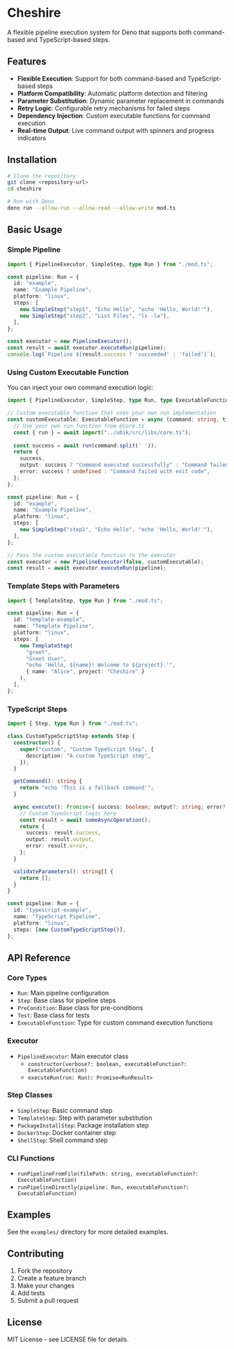# Cheshire

A flexible pipeline execution system for Deno that supports both command-based and TypeScript-based steps.

## Features

- **Flexible Execution**: Support for both command-based and TypeScript-based steps
- **Platform Compatibility**: Automatic platform detection and filtering
- **Parameter Substitution**: Dynamic parameter replacement in commands
- **Retry Logic**: Configurable retry mechanisms for failed steps
- **Dependency Injection**: Custom executable functions for command execution
- **Real-time Output**: Live command output with spinners and progress indicators

## Installation

```bash
# Clone the repository
git clone <repository-url>
cd cheshire

# Run with Deno
deno run --allow-run --allow-read --allow-write mod.ts
```

## Basic Usage

### Simple Pipeline

```typescript
import { PipelineExecutor, SimpleStep, type Run } from "./mod.ts";

const pipeline: Run = {
  id: "example",
  name: "Example Pipeline",
  platform: "linux",
  steps: [
    new SimpleStep("step1", "Echo Hello", "echo 'Hello, World!'"),
    new SimpleStep("step2", "List Files", "ls -la"),
  ],
};

const executor = new PipelineExecutor();
const result = await executor.executeRun(pipeline);
console.log(`Pipeline ${result.success ? 'succeeded' : 'failed'}`);
```

### Using Custom Executable Function

You can inject your own command execution logic:

```typescript
import { PipelineExecutor, SimpleStep, type Run, type ExecutableFunction } from "./mod.ts";

// Custom executable function that uses your own run implementation
const customExecutable: ExecutableFunction = async (command: string, timeout?: number) => {
  // Use your own run function from @core.ts
  const { run } = await import("../ubik/src/libs/core.ts");
  
  const success = await run(command.split(' '));
  return {
    success,
    output: success ? "Command executed successfully" : "Command failed",
    error: success ? undefined : "Command failed with exit code",
  };
};

const pipeline: Run = {
  id: "example",
  name: "Example Pipeline",
  platform: "linux",
  steps: [
    new SimpleStep("step1", "Echo Hello", "echo 'Hello, World!'"),
  ],
};

// Pass the custom executable function to the executor
const executor = new PipelineExecutor(false, customExecutable);
const result = await executor.executeRun(pipeline);
```

### Template Steps with Parameters

```typescript
import { TemplateStep, type Run } from "./mod.ts";

const pipeline: Run = {
  id: "template-example",
  name: "Template Pipeline",
  platform: "linux",
  steps: [
    new TemplateStep(
      "greet",
      "Greet User",
      "echo 'Hello, ${name}! Welcome to ${project}.'",
      { name: "Alice", project: "Cheshire" }
    ),
  ],
};
```

### TypeScript Steps

```typescript
import { Step, type Run } from "./mod.ts";

class CustomTypeScriptStep extends Step {
  constructor() {
    super("custom", "Custom TypeScript Step", {
      description: "A custom TypeScript step",
    });
  }

  getCommand(): string {
    return "echo 'This is a fallback command'";
  }

  async execute(): Promise<{ success: boolean; output?: string; error?: string }> {
    // Custom TypeScript logic here
    const result = await someAsyncOperation();
    return {
      success: result.success,
      output: result.output,
      error: result.error,
    };
  }

  validateParameters(): string[] {
    return [];
  }
}

const pipeline: Run = {
  id: "typescript-example",
  name: "TypeScript Pipeline",
  platform: "linux",
  steps: [new CustomTypeScriptStep()],
};
```

## API Reference

### Core Types

- `Run`: Main pipeline configuration
- `Step`: Base class for pipeline steps
- `PreCondition`: Base class for pre-conditions
- `Test`: Base class for tests
- `ExecutableFunction`: Type for custom command execution functions

### Executor

- `PipelineExecutor`: Main executor class
  - `constructor(verbose?: boolean, executableFunction?: ExecutableFunction)`
  - `executeRun(run: Run): Promise<RunResult>`

### Step Classes

- `SimpleStep`: Basic command step
- `TemplateStep`: Step with parameter substitution
- `PackageInstallStep`: Package installation step
- `DockerStep`: Docker container step
- `ShellStep`: Shell command step

### CLI Functions

- `runPipelineFromFile(filePath: string, executableFunction?: ExecutableFunction)`
- `runPipelineDirectly(pipeline: Run, executableFunction?: ExecutableFunction)`

## Examples

See the `examples/` directory for more detailed examples.

## Contributing

1. Fork the repository
2. Create a feature branch
3. Make your changes
4. Add tests
5. Submit a pull request

## License

MIT License - see LICENSE file for details.